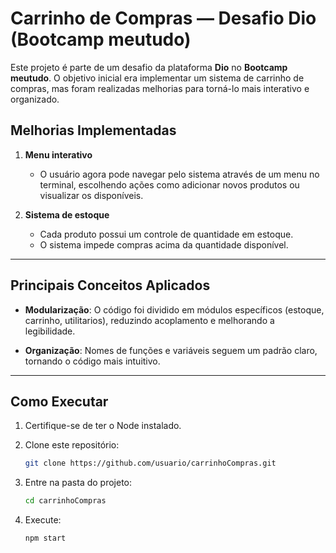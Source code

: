 # Carrinho de Compras — Desafio Dio (Bootcamp meutudo)

Este projeto é parte de um desafio da plataforma **Dio** no **Bootcamp meutudo**.
O objetivo inicial era implementar um sistema de carrinho de compras, mas foram realizadas melhorias para torná-lo mais interativo e organizado.

## Melhorias Implementadas

1. **Menu interativo**

   * O usuário agora pode navegar pelo sistema através de um menu no terminal, escolhendo ações como adicionar novos produtos ou visualizar os disponíveis.

2. **Sistema de estoque**

   * Cada produto possui um controle de quantidade em estoque.
   * O sistema impede compras acima da quantidade disponível.

---

## Principais Conceitos Aplicados

* **Modularização**:
  O código foi dividido em módulos específicos (estoque, carrinho, utilitarios), reduzindo acoplamento e melhorando a legibilidade.

* **Organização**:
  Nomes de funções e variáveis seguem um padrão claro, tornando o código mais intuitivo.

---

## Como Executar

1. Certifique-se de ter o Node instalado.
2. Clone este repositório:

   ```bash
   git clone https://github.com/usuario/carrinhoCompras.git
   ```
3. Entre na pasta do projeto:

   ```bash
   cd carrinhoCompras
   ```
4. Execute:

   ```bash
   npm start
   ```

